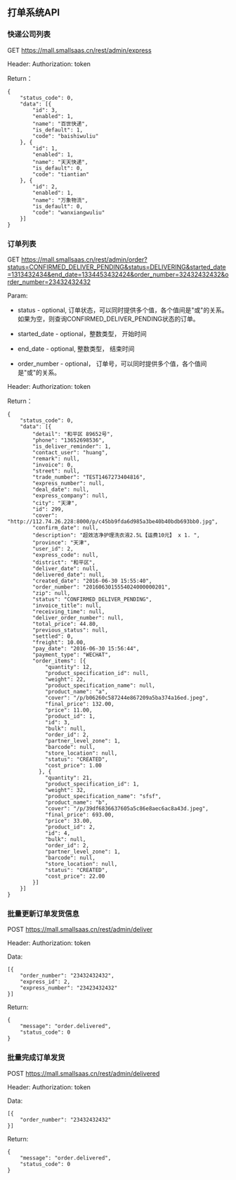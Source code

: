 ## 打单系统API

### 快递公司列表

GET https://mall.smallsaas.cn/rest/admin/express 

Header: Authorization: token

Return：
```
{
    "status_code": 0,
    "data": [{
        "id": 3,
        "enabled": 1,
        "name": "百世快递",
        "is_default": 1,
        "code": "baishiwuliu"
    }, {
        "id": 1,
        "enabled": 1,
        "name": "天天快递",
        "is_default": 0,
        "code": "tiantian"
    }, {
        "id": 2,
        "enabled": 1,
        "name": "万象物流",
        "is_default": 0,
        "code": "wanxiangwuliu"
    }]
}
```

### 订单列表

GET https://mall.smallsaas.cn/rest/admin/order?status=CONFIRMED_DELIVER_PENDING&status=DELIVERING&started_date=1313432434&end_date=1334453432424&order_number=32432432432&order_number=23432432432 

Param:

 - status - optional, 订单状态，可以同时提供多个值，各个值间是"或"的关系。如果为空，则查询CONFIRMED_DELIVER_PENDING状态的订单。

 - started_date - optional，整数类型， 开始时间

 - end_date - optional, 整数类型， 结束时间

 - order_number - optional， 订单号，可以同时提供多个值，各个值间是"或"的关系。

Header: Authorization: token

Return：
```
{
    "status_code": 0,
    "data": [{
        "detail": "和平区 89652号",
        "phone": "13652698536",
        "is_deliver_reminder": 1,
        "contact_user": "huang",
        "remark": null,
        "invoice": 0,
        "street": null,
        "trade_number": "TEST1467273404816",
        "express_number": null,
        "deal_date": null,
        "express_company": null,
        "city": "天津",
        "id": 299,
        "cover": "http://112.74.26.228:8000/p/c45bb9fda6d985a3be40b40bdb693bb0.jpg",
        "confirm_date": null,
        "description": "超效洁净护理洗衣液2.5L【运费10元】 x 1. ",
        "province": "天津",
        "user_id": 2,
        "express_code": null,
        "district": "和平区",
        "deliver_date": null,
        "delivered_date": null,
        "created_date": "2016-06-30 15:55:40",
        "order_number": "2016063015554024000000201",
        "zip": null,
        "status": "CONFIRMED_DELIVER_PENDING",
        "invoice_title": null,
        "receiving_time": null,
        "deliver_order_number": null,
        "total_price": 44.80,
        "previous_status": null,
        "settled": 0,
        "freight": 10.00,
        "pay_date": "2016-06-30 15:56:44",
        "payment_type": "WECHAT",
        "order_items": [{
            "quantity": 12,
            "product_specification_id": null,
            "weight": 22,
            "product_specification_name": null,
            "product_name": "a",
            "cover": "/p/b06260c587244e867209a5ba374a16ed.jpeg",
            "final_price": 132.00,
            "price": 11.00,
            "product_id": 1,
            "id": 3,
            "bulk": null,
            "order_id": 2,
            "partner_level_zone": 1,
            "barcode": null,
            "store_location": null,
            "status": "CREATED",
            "cost_price": 1.00
          }, {
            "quantity": 21,
            "product_specification_id": 1,
            "weight": 32,
            "product_specification_name": "sfsf",
            "product_name": "b",
            "cover": "/p/39df6836637605a5c86e8aec6ac8a43d.jpeg",
            "final_price": 693.00,
            "price": 33.00,
            "product_id": 2,
            "id": 4,
            "bulk": null,
            "order_id": 2,
            "partner_level_zone": 1,
            "barcode": null,
            "store_location": null,
            "status": "CREATED",
            "cost_price": 22.00
        }]
    }]
}
```

### 批量更新订单发货信息

POST https://mall.smallsaas.cn/rest/admin/deliver 

Header: Authorization: token

Data:
```
[{
    "order_number": "23432432432",
    "express_id": 2,
    "express_number": "23423432432"
}]
```

Return:
```
{
    "message": "order.delivered",
    "status_code": 0
}
```

### 批量完成订单发货

POST https://mall.smallsaas.cn/rest/admin/delivered 

Header: Authorization: token

Data:
```
[{
	"order_number": "23432432432"
}]
```

Return:
```
{
    "message": "order.delivered",
    "status_code": 0
}
```